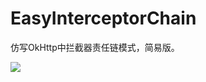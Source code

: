 # EasyInterceptorChain
仿写OkHttp中拦截器责任链模式，简易版。

![](https://upload-images.jianshu.io/upload_images/7177220-c86afc4540c52472.png?imageMogr2/auto-orient/strip%7CimageView2/2/w/1240)
